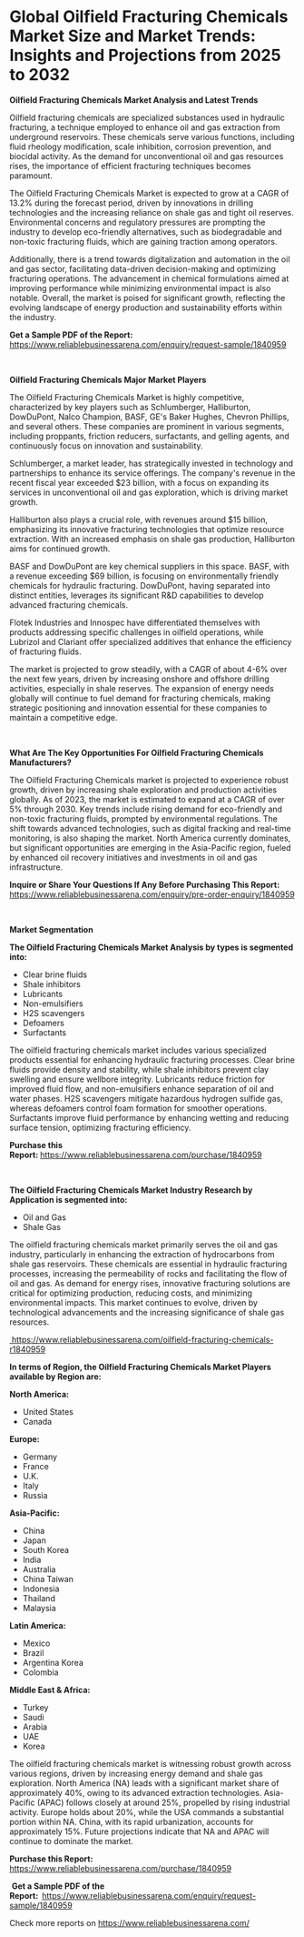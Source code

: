 <p><h1>Global Oilfield Fracturing Chemicals Market Size and Market Trends: Insights and Projections from 2025 to 2032</h1></p><p><strong>Oilfield Fracturing Chemicals Market Analysis and Latest Trends</strong></p>
<p><p>Oilfield fracturing chemicals are specialized substances used in hydraulic fracturing, a technique employed to enhance oil and gas extraction from underground reservoirs. These chemicals serve various functions, including fluid rheology modification, scale inhibition, corrosion prevention, and biocidal activity. As the demand for unconventional oil and gas resources rises, the importance of efficient fracturing techniques becomes paramount.</p><p>The Oilfield Fracturing Chemicals Market is expected to grow at a CAGR of 13.2% during the forecast period, driven by innovations in drilling technologies and the increasing reliance on shale gas and tight oil reserves. Environmental concerns and regulatory pressures are prompting the industry to develop eco-friendly alternatives, such as biodegradable and non-toxic fracturing fluids, which are gaining traction among operators.</p><p>Additionally, there is a trend towards digitalization and automation in the oil and gas sector, facilitating data-driven decision-making and optimizing fracturing operations. The advancement in chemical formulations aimed at improving performance while minimizing environmental impact is also notable. Overall, the market is poised for significant growth, reflecting the evolving landscape of energy production and sustainability efforts within the industry.</p></p>
<p><strong>Get a Sample PDF of the Report:&nbsp;</strong> <a href="https://www.reliablebusinessarena.com/enquiry/request-sample/1840959?utm_campaign=2269&utm_medium=2&utm_source=Github&utm_content=ia&utm_term=03022025&utm_id=oilfield-fracturing-chemicals">https://www.reliablebusinessarena.com/enquiry/request-sample/1840959</a></p>
<p>&nbsp;</p>
<p><strong>Oilfield Fracturing Chemicals Major Market Players</strong></p>
<p><p>The Oilfield Fracturing Chemicals Market is highly competitive, characterized by key players such as Schlumberger, Halliburton, DowDuPont, Nalco Champion, BASF, GE's Baker Hughes, Chevron Phillips, and several others. These companies are prominent in various segments, including proppants, friction reducers, surfactants, and gelling agents, and continuously focus on innovation and sustainability.</p><p>Schlumberger, a market leader, has strategically invested in technology and partnerships to enhance its service offerings. The company's revenue in the recent fiscal year exceeded $23 billion, with a focus on expanding its services in unconventional oil and gas exploration, which is driving market growth.</p><p>Halliburton also plays a crucial role, with revenues around $15 billion, emphasizing its innovative fracturing technologies that optimize resource extraction. With an increased emphasis on shale gas production, Halliburton aims for continued growth.</p><p>BASF and DowDuPont are key chemical suppliers in this space. BASF, with a revenue exceeding $69 billion, is focusing on environmentally friendly chemicals for hydraulic fracturing. DowDuPont, having separated into distinct entities, leverages its significant R&D capabilities to develop advanced fracturing chemicals.</p><p>Flotek Industries and Innospec have differentiated themselves with products addressing specific challenges in oilfield operations, while Lubrizol and Clariant offer specialized additives that enhance the efficiency of fracturing fluids.</p><p>The market is projected to grow steadily, with a CAGR of about 4-6% over the next few years, driven by increasing onshore and offshore drilling activities, especially in shale reserves. The expansion of energy needs globally will continue to fuel demand for fracturing chemicals, making strategic positioning and innovation essential for these companies to maintain a competitive edge.</p></p>
<p>&nbsp;</p>
<p><strong>What Are The Key Opportunities For Oilfield Fracturing Chemicals Manufacturers?</strong></p>
<p><p>The Oilfield Fracturing Chemicals market is projected to experience robust growth, driven by increasing shale exploration and production activities globally. As of 2023, the market is estimated to expand at a CAGR of over 5% through 2030. Key trends include rising demand for eco-friendly and non-toxic fracturing fluids, prompted by environmental regulations. The shift towards advanced technologies, such as digital fracking and real-time monitoring, is also shaping the market. North America currently dominates, but significant opportunities are emerging in the Asia-Pacific region, fueled by enhanced oil recovery initiatives and investments in oil and gas infrastructure.</p></p>
<p><strong>Inquire or Share Your Questions If Any Before Purchasing This Report:</strong> <a href="https://www.reliablebusinessarena.com/enquiry/pre-order-enquiry/1840959?utm_campaign=2269&utm_medium=2&utm_source=Github&utm_content=ia&utm_term=03022025&utm_id=oilfield-fracturing-chemicals">https://www.reliablebusinessarena.com/enquiry/pre-order-enquiry/1840959</a></p>
<p>&nbsp;</p>
<p><strong>Market Segmentation</strong></p>
<p><strong>The Oilfield Fracturing Chemicals Market Analysis by types is segmented into:</strong></p>
<p><ul><li>Clear brine fluids</li><li>Shale inhibitors</li><li>Lubricants</li><li>Non-emulsifiers</li><li>H2S scavengers</li><li>Defoamers</li><li>Surfactants</li></ul></p>
<p><p>The oilfield fracturing chemicals market includes various specialized products essential for enhancing hydraulic fracturing processes. Clear brine fluids provide density and stability, while shale inhibitors prevent clay swelling and ensure wellbore integrity. Lubricants reduce friction for improved fluid flow, and non-emulsifiers enhance separation of oil and water phases. H2S scavengers mitigate hazardous hydrogen sulfide gas, whereas defoamers control foam formation for smoother operations. Surfactants improve fluid performance by enhancing wetting and reducing surface tension, optimizing fracturing efficiency.</p></p>
<p><strong>Purchase this Report:&nbsp;</strong><a href="https://www.reliablebusinessarena.com/purchase/1840959?utm_campaign=2269&utm_medium=2&utm_source=Github&utm_content=ia&utm_term=03022025&utm_id=oilfield-fracturing-chemicals">https://www.reliablebusinessarena.com/purchase/1840959</a></p>
<p>&nbsp;</p>
<p><strong>The Oilfield Fracturing Chemicals Market Industry Research by Application is segmented into:</strong></p>
<p><ul><li>Oil and Gas</li><li>Shale Gas</li></ul></p>
<p><p>The oilfield fracturing chemicals market primarily serves the oil and gas industry, particularly in enhancing the extraction of hydrocarbons from shale gas reservoirs. These chemicals are essential in hydraulic fracturing processes, increasing the permeability of rocks and facilitating the flow of oil and gas. As demand for energy rises, innovative fracturing solutions are critical for optimizing production, reducing costs, and minimizing environmental impacts. This market continues to evolve, driven by technological advancements and the increasing significance of shale gas resources.</p></p>
<p><a href="https://www.reliablebusinessarena.com/oilfield-fracturing-chemicals-r1840959?utm_campaign=2269&utm_medium=2&utm_source=Github&utm_content=ia&utm_term=03022025&utm_id=oilfield-fracturing-chemicals">&nbsp;https://www.reliablebusinessarena.com/oilfield-fracturing-chemicals-r1840959</a></p>
<p><strong>In terms of Region, the Oilfield Fracturing Chemicals Market Players available by Region are:</strong></p>
<p>
    <p> <strong> North America: </strong>
        <ul>
            <li>United States</li>
            <li>Canada</li>
        </ul>
        </p> 
    <p> <strong> Europe: </strong>
        <ul>
            <li>Germany</li>
            <li>France</li>
            <li>U.K.</li>
            <li>Italy</li>
            <li>Russia</li>
        </ul>
        </p> 
    <p> <strong> Asia-Pacific: </strong>
        <ul>
            <li>China</li>
            <li>Japan</li>
            <li>South Korea</li>
            <li>India</li>
            <li>Australia</li>
            <li>China Taiwan</li>
            <li>Indonesia</li>
            <li>Thailand</li>
            <li>Malaysia</li>
        </ul>
        </p> 
    <p> <strong> Latin America: </strong>
        <ul>
            <li>Mexico</li>
            <li>Brazil</li>
            <li>Argentina Korea</li>
            <li>Colombia</li>
        </ul>
        </p> 
    <p> <strong> Middle East & Africa: </strong>
        <ul>
            <li>Turkey</li>
            <li>Saudi</li>
            <li>Arabia</li>
            <li>UAE</li>
            <li>Korea</li>
        </ul>
    </p>
    </p>
<p><p>The oilfield fracturing chemicals market is witnessing robust growth across various regions, driven by increasing energy demand and shale gas exploration. North America (NA) leads with a significant market share of approximately 40%, owing to its advanced extraction technologies. Asia-Pacific (APAC) follows closely at around 25%, propelled by rising industrial activity. Europe holds about 20%, while the USA commands a substantial portion within NA. China, with its rapid urbanization, accounts for approximately 15%. Future projections indicate that NA and APAC will continue to dominate the market.</p></p>
<p><strong>Purchase this Report: </strong><a href="https://www.reliablebusinessarena.com/purchase/1840959?utm_campaign=2269&utm_medium=2&utm_source=Github&utm_content=ia&utm_term=03022025&utm_id=oilfield-fracturing-chemicals">https://www.reliablebusinessarena.com/purchase/1840959</a></p>
<p>&nbsp;<strong>Get a Sample PDF of the Report:&nbsp;&nbsp;</strong><a href="https://www.reliablebusinessarena.com/enquiry/request-sample/1840959?utm_campaign=2269&utm_medium=2&utm_source=Github&utm_content=ia&utm_term=03022025&utm_id=oilfield-fracturing-chemicals">https://www.reliablebusinessarena.com/enquiry/request-sample/1840959</a></p>
<p><strong></strong></p>
<p>Check more reports on <a href="https://www.reliablebusinessarena.com/?utm_campaign=2269&utm_medium=2&utm_source=Github&utm_content=ia&utm_term=03022025&utm_id=oilfield-fracturing-chemicals">https://www.reliablebusinessarena.com/</a></p>